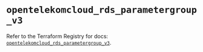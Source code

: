 # `opentelekomcloud_rds_parametergroup_v3`

Refer to the Terraform Registry for docs: [`opentelekomcloud_rds_parametergroup_v3`](https://registry.terraform.io/providers/opentelekomcloud/opentelekomcloud/1.36.7/docs/resources/rds_parametergroup_v3).
